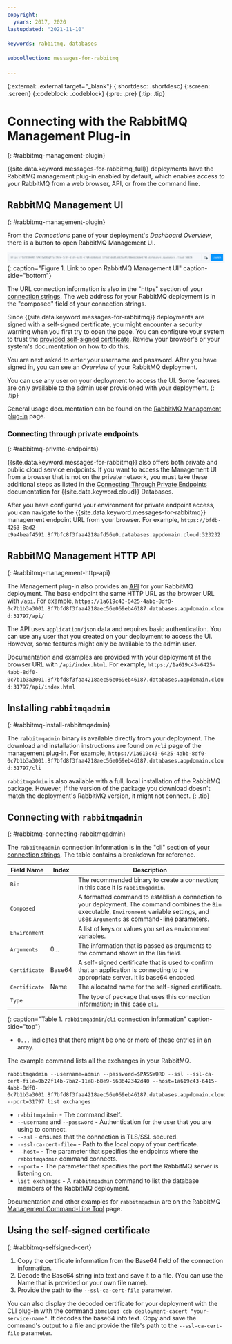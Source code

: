 ```yaml
---
copyright:
  years: 2017, 2020
lastupdated: "2021-11-10"

keywords: rabbitmq, databases

subcollection: messages-for-rabbitmq

---
```


{:external: .external target="_blank"}
{:shortdesc: .shortdesc}
{:screen: .screen}
{:codeblock: .codeblock}
{:pre: .pre}
{:tip: .tip}


# Connecting with the RabbitMQ Management Plug-in
{: #rabbitmq-management-plugin}

{{site.data.keyword.messages-for-rabbitmq_full}} deployments have the RabbitMQ management plug-in enabled by default, which enables access to your RabbitMQ from a web browser, API, or from the command line. 

## RabbitMQ Management UI
{: #rabbitmq-management-plugin}

From the _Connections_ pane of your deployment's _Dashboard Overview_, there is a button to open RabbitMQ Management UI.

![Link to open RabbitMQ Management UI](images/management_ui_launch_button.png){: caption="Figure 1. Link to open RabbitMQ Management UI" caption-side="bottom"}

The URL connection information is also in the "https" section of your [connection strings](/docs/messages-for-rabbitmq?topic=messages-for-rabbitmq-connection-strings). The web address for your RabbitMQ deployment is in the "composed" field of your connection strings.

Since {{site.data.keyword.messages-for-rabbitmq}} deployments are signed with a self-signed certificate, you might encounter a security warning when you first try to open the page. You can configure your system to trust the [provided self-signed certificate](/docs/messages-for-rabbitmq?topic=messages-for-rabbitmq-external-app#tls-and-self-signed-certificate-support). Review your browser's or your system's documentation on how to do this.

You are next asked to enter your username and password. After you have signed in, you can see an _Overview_ of your RabbitMQ deployment. 

You can use any user on your deployment to access the UI. Some features are only available to the admin user provisioned with your deployment.
{: .tip} 

General usage documentation can be found on the [RabbitMQ Management plug-in](https://www.rabbitmq.com/management.html) page.

### Connecting through private endpoints
{: #rabbitmq-private-endpoints}

{{site.data.keyword.messages-for-rabbitmq}} also offers both private and public cloud service endpoints. If you want to access the Management UI from a browser that is not on the private network, you must take these additional steps as listed in the [Connecting Through Private Endpoints](/docs/messages-for-rabbitmq?topic=cloud-databases-service-endpoints#private-endpoint-connections) documentation for {{site.data.keyword.cloud}} Databases.

After you have configured your environment for private endpoint access, you can navigate to the {{site.data.keyword.messages-for-rabbitmq}} management endpoint URL from your browser. For example, `https://bfdb-4263-8ad2-c9a4beaf4591.8f7bfc8f3faa4218afd56e0.databases.appdomain.cloud:323232`

## RabbitMQ Management HTTP API
{: #rabbitmq-management-http-api}

The Management plug-in also provides an [API](https://www.rabbitmq.com/management.html#http-api) for your RabbitMQ deployment. The base endpoint the same HTTP URL as the browser URL with `/api`. For example,
`https://1a619c43-6425-4abb-8df0-0c7b1b3a3001.8f7bfd8f3faa4218aec56e069eb46187.databases.appdomain.cloud:31797/api/`

The API uses `application/json` data and requires basic authentication. You can use any user that you created on your deployment to access the UI. However, some features might only be available to the admin user.

Documentation and examples are provided with your deployment at the browser URL with `/api/index.html`. For example,
`https://1a619c43-6425-4abb-8df0-0c7b1b3a3001.8f7bfd8f3faa4218aec56e069eb46187.databases.appdomain.cloud:31797/api/index.html`

## Installing `rabbitmqadmin`
{: #rabbitmq-install-rabbitmqadmin}

The `rabbitmqadmin` binary is available directly from your deployment. The download and installation instructions are found on `/cli` page of the management plug-in. For example,
`https://1a619c43-6425-4abb-8df0-0c7b1b3a3001.8f7bfd8f3faa4218aec56e069eb46187.databases.appdomain.cloud:31797/cli`

`rabbitmqadmin` is also available with a full, local installation of the RabbitMQ package. However, if the version of the package you download doesn't match the deployment's RabbitMQ version, it might not connect.
{: .tip}

## Connecting with `rabbitmqadmin`
{: #rabbitmq-connecting-rabbitmqadmin}

The `rabbitmqadmin` connection information is in the "cli" section of your [connection strings](/docs/messages-for-rabbitmq?topic=messages-for-rabbitmq-connection-strings). The table contains a breakdown for reference.

Field Name|Index|Description
----------|-----|-----------
`Bin`||The recommended binary to create a connection; in this case it is `rabbitmqadmin`.
`Composed`||A formatted command to establish a connection to your deployment. The command combines the `Bin` executable, `Environment` variable settings, and uses `Arguments` as command-line parameters.
`Environment`||A list of keys or values you set as environment variables.
`Arguments`|0...|The information that is passed as arguments to the command shown in the Bin field.
`Certificate`|Base64|A self-signed certificate that is used to confirm that an application is connecting to the appropriate server. It is base64 encoded.
`Certificate`|Name|The allocated name for the self-signed certificate.
`Type`||The type of package that uses this connection information; in this case `cli`. 
{: caption="Table 1. `rabbitmqadmin`/`cli` connection information" caption-side="top"}

* `0...` indicates that there might be one or more of these entries in an array.

The example command lists all the exchanges in your RabbitMQ.

```shell
rabbitmqadmin --username=admin --password=$PASSWORD --ssl --ssl-ca-cert-file=0b22f14b-7ba2-11e8-b8e9-568642342d40 --host=1a619c43-6415-4abb-8df0-0c7b1b3a3001.8f7bfd8f3faa4218aec56e069eb46187.databases.appdomain.cloud --port=31797 list exchanges
```

* `rabbitmqadmin` - The command itself.
* `--username` and `--password` - Authentication for the user that you are using to connect.
* `--ssl` - ensures that the connection is TLS/SSL secured.
* `--ssl-ca-cert-file=` - Path to the local copy of your certificate.
* `--host=` - The parameter that specifies the endpoints where the `rabbitmqadmin` command connects.
* `--port=` - The parameter that specifies the port the RabbitMQ server is listening on. 
* `list exchanges` - A `rabbitmqadmin` command to list the database members of the RabbitMQ deployment. 

Documentation and other examples for `rabbitmqadmin` are on the RabbitMQ [Management Command-Line Tool](https://www.rabbitmq.com/management-cli.html) page.

## Using the self-signed certificate
{: #rabbitmq-selfsigned-cert}

1. Copy the certificate information from the Base64 field of the connection information. 
2. Decode the Base64 string into text and save it to a file. (You can use the Name that is provided or your own file name).
3. Provide the path to the `--ssl-ca-cert-file` parameter.

You can also display the decoded certificate for your deployment with the CLI plug-in with the command `ibmcloud cdb deployment-cacert "your-service-name"`. It decodes the base64 into text. Copy and save the command's output to a file and provide the file's path to the `--ssl-ca-cert-file` parameter.
